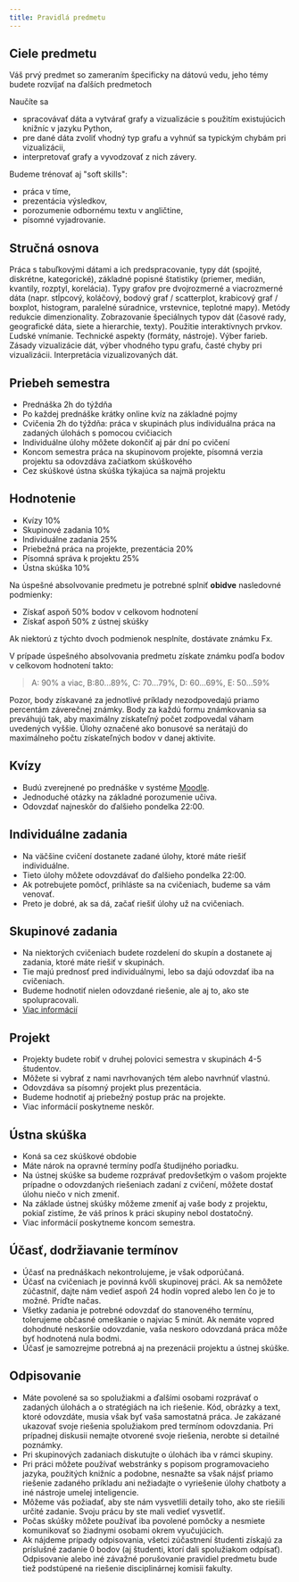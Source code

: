```yaml
---
title: Pravidlá predmetu
---
```


## Ciele predmetu

Váš prvý predmet so zameraním špecificky na dátovú vedu, jeho témy budete rozvíjať na ďalších predmetoch

Naučíte sa 

* spracovávať dáta a vytvárať grafy a vizualizácie s použitím existujúcich knižníc v jazyku Python,
* pre dané dáta zvoliť vhodný typ grafu a vyhnúť sa typickým chybám pri vizualizácii,
* interpretovať grafy a vyvodzovať z nich závery.

Budeme trénovať aj "soft skills":

* práca v tíme,
* prezentácia výsledkov,
* porozumenie odbornému textu v angličtine,
* písomné vyjadrovanie.

## Stručná osnova

Práca s tabuľkovými dátami a ich predspracovanie, typy dát (spojité, diskrétne, kategorické), základné popisné štatistiky (priemer, medián, kvantily, rozptyl, korelácia). Typy grafov pre dvojrozmerné a viacrozmerné dáta (napr. stĺpcový, koláčový, bodový graf / scatterplot, krabicový graf / boxplot, histogram, paralelné súradnice, vrstevnice, teplotné mapy). Metódy redukcie dimenzionality. Zobrazovanie špeciálnych typov dát (časové rady, geografické dáta, siete a hierarchie, texty). Použitie interaktívnych prvkov. Ľudské vnímanie. Technické aspekty (formáty, nástroje). Výber farieb. Zásady vizualizácie dát, výber vhodného typu grafu, časté chyby pri vizualizácii. Interpretácia vizualizovaných dát.

## Priebeh semestra

* Prednáška 2h do týždňa
* Po každej prednáške krátky online kvíz na základné pojmy
* Cvičenia 2h do týždňa: práca v skupinách plus individuálna práca na zadaných úlohách s pomocou cvičiacich
* Individuálne úlohy môžete dokončiť aj pár dní po cvičení
* Koncom semestra práca na skupinovom projekte, písomná verzia projektu sa odovzdáva začiatkom skúškového
* Cez skúškové ústna skúška týkajúca sa najmä projektu

## Hodnotenie

* Kvízy 10%
* Skupinové zadania 10%
* Individuálne zadania 25%
* Priebežná práca na projekte, prezentácia 20%
* Písomná správa k projektu 25% 
* Ústna skúška 10%

Na úspešné absolvovanie predmetu je potrebné splniť **obidve** nasledovné podmienky:

* Získať aspoň 50% bodov v celkovom hodnotení
* Získať aspoň 50% z ústnej skúšky

Ak niektorú z týchto dvoch podmienok nesplníte, dostávate známku Fx.

V prípade úspešného absolvovania predmetu získate známku podľa bodov v celkovom hodnotení takto:
> A: 90% a viac, B:80...89%, C: 70...79%, D: 60...69%, E: 50...59%

Pozor, body získavané za jednotlivé príklady nezodpovedajú priamo percentám záverečnej známky. Body za každú formu známkovania sa preváhujú tak, aby maximálny získateľný počet zodpovedal váham uvedených vyššie. Úlohy označené ako bonusové sa nerátajú do maximálneho počtu získateľných bodov v danej aktivite.

## Kvízy

* Budú zverejnené po prednáške v systéme [Moodle](https://moodle.uniba.sk/course/view.php?id=3421).
* Jednoduché otázky na základné porozumenie učiva.
* Odovzdať najneskôr do ďalšieho pondelka 22:00.

## Individuálne zadania

* Na väčšine cvičení dostanete zadané úlohy, ktoré máte riešiť individuálne.
* Tieto úlohy môžete odovzdávať do ďalšieho pondelka 22:00.
* Ak potrebujete pomôcť, prihláste sa na cvičeniach, budeme sa vám venovať.
* Preto je dobré, ak sa dá, začať riešiť úlohy už na cvičeniach.

## Skupinové zadania

* Na niektorých cvičeniach budete rozdelení do skupín a dostanete aj zadania, ktoré máte riešiť v skupinách.
* Tie majú prednosť pred individuálnymi, lebo sa dajú odovzdať iba na cvičeniach.
* Budeme hodnotiť nielen odovzdané riešenie, ale aj to, ako ste spolupracovali. 
* [Viac informácií](Groups.md)

## Projekt

* Projekty budete robiť v druhej polovici semestra v skupinách 4-5 študentov.
* Môžete si vybrať z nami navrhovaných tém alebo navrhnúť vlastnú.
* Odovzdáva sa písomný projekt plus prezentácia.
* Budeme hodnotiť aj priebežný postup prác na projekte.
* Viac informácií poskytneme neskôr.
 
## Ústna skúška

* Koná sa cez skúškové obdobie
* Máte nárok na opravné termíny podľa študijného poriadku.
* Na ústnej skúške sa budeme rozprávať predovšetkým o vašom projekte prípadne o odovzdaných riešeniach zadaní z cvičení, môžete dostať úlohu niečo v nich zmeniť.
* Na základe ústnej skúšky môžeme zmeniť aj vaše body z projektu, pokiaľ zistíme, že váš prínos k práci skupiny nebol dostatočný.
* Viac informácií poskytneme koncom semestra.

## Účasť, dodržiavanie termínov

* Účasť na prednáškach nekontrolujeme, je však odporúčaná.
* Účasť na cvičeniach je povinná kvôli skupinovej práci. Ak sa nemôžete zúčastniť, dajte nám vedieť aspoň 24 hodín vopred alebo len čo je to možné. Príďte načas.
* Všetky zadania je potrebné odovzdať do stanoveného termínu, tolerujeme občasné omeškanie o najviac 5 minút. Ak nemáte vopred dohodnuté neskoršie odovzdanie, vaša neskoro odovzdaná práca môže byť hodnotená nula bodmi. 
* Účasť je samozrejme potrebná aj na prezenácii projektu a ústnej skúške.

## Odpisovanie

* Máte povolené sa so spolužiakmi a ďalšími osobami rozprávať o zadaných úlohách a o stratégiách na ich riešenie. Kód, obrázky a text, ktoré odovzdáte, musia však byť vaša samostatná práca. Je zakázané ukazovať svoje riešenia spolužiakom pred termínom odovzdania. Pri prípadnej diskusii nemajte otvorené svoje riešenia, nerobte si detailné poznámky.
* Pri skupinových zadaniach diskutujte o úlohách iba v rámci skupiny.
* Pri práci môžete používať webstránky s popisom programovacieho jazyka, použitých knižníc a podobne, nesnažte sa však nájsť priamo riešenie zadaného príkladu ani nežiadajte o vyriešenie úlohy chatboty a iné nástroje umelej inteligencie.
* Môžeme vás požiadať, aby ste nám vysvetlili detaily toho, ako ste riešili určité zadanie. Svoju prácu by ste mali vedieť vysvetliť.
* Počas skúšky môžete používať iba povolené pomôcky a nesmiete komunikovať so žiadnymi osobami okrem vyučujúcich.
* Ak nájdeme prípady odpisovania, všetci zúčastnení študenti získajú za príslušné zadanie 0 bodov (aj študenti, ktorí dali spolužiakom odpísať). Odpisovanie alebo iné závažné porušovanie pravidiel predmetu bude tiež podstúpené na riešenie disciplinárnej komisii fakulty.
